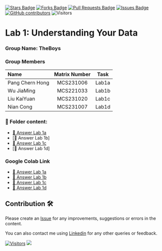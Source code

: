 <a href="https://github.com/drshahizan/BDM/stargazers"><img src="https://img.shields.io/github/stars/drshahizan/BDM" alt="Stars Badge"/></a>
<a href="https://github.com/drshahizan/BDM/network/members"><img src="https://img.shields.io/github/forks/drshahizan/BDM" alt="Forks Badge"/></a>
<a href="https://github.com/drshahizan/BDM/pulls"><img src="https://img.shields.io/github/issues-pr/drshahizan/BDM" alt="Pull Requests Badge"/></a>
<a href="https://github.com/drshahizan/BDM"><img src="https://img.shields.io/github/issues/drshahizan/BDM" alt="Issues Badge"/></a>
<a href="https://github.com/drshahizan/BDM/graphs/contributors"><img alt="GitHub contributors" src="https://img.shields.io/github/contributors/drshahizan/BDM?color=2b9348"></a>
![Visitors](https://api.visitorbadge.io/api/visitors?path=https%3A%2F%2Fgithub.com%2Fdrshahizan%2BDM&labelColor=%23d9e3f0&countColor=%23697689&style=flat)

# Lab 1: Understanding Your Data
### Group Name: TheBoys
### Group Members

| Name                                     | Matrix Number | Task |
| :---------------------------------------- | :-------------: | ------------- |
| Pang Chern Hong             |MCS231006      |Lab1a      |
| Wu JiaMing             |MCS221033      |Lab1b       |
| Liu KaiYuan            |MCS231020      |Lab1c      |
| Nian Cong             |MCS231007      |Lab1d      |


### 📂 Folder content:
* [📖 Answer Lab 1a]()
* [📖 Answer Lab 1b]
* [📖 Answer Lab 1c]()
* [📖 Answer Lab 1d]


### Google Colab Link
* [📖 Answer Lab 1a](https://drive.google.com/file/d/1twFHAHvgiQxPKpI2RnBJxjQQe4c_Ij4n/view?usp=sharing)
* [📖 Answer Lab 1b](https://drive.google.com/file/d/1UDwSij7lqf8QQNPA38otI3u1CHZgFb7U/view?usp=sharing)
* [📖 Answer Lab 1c](https://drive.google.com/file/d/118b8R0FKv8H7csNpDh5zivznkMy7PHGM/view?usp=sharing)
* [📖 Answer Lab 1d](https://drive.google.com/file/d/1k-4bKuvPK4EFe813-xNmkmJP2tQ-AGcs/view?usp=sharing)

## Contribution 🛠️
Please create an [Issue](https://github.com/drshahizan/BDM/issues) for any improvements, suggestions or errors in the content.

You can also contact me using [Linkedin](https://www.linkedin.com/in/drshahizan/) for any other queries or feedback.

[![Visitors](https://api.visitorbadge.io/api/visitors?path=https%3A%2F%2Fgithub.com%2Fdrshahizan&labelColor=%23697689&countColor=%23555555&style=plastic)](https://visitorbadge.io/status?path=https%3A%2F%2Fgithub.com%2Fdrshahizan)
![](https://hit.yhype.me/github/profile?user_id=81284918)
